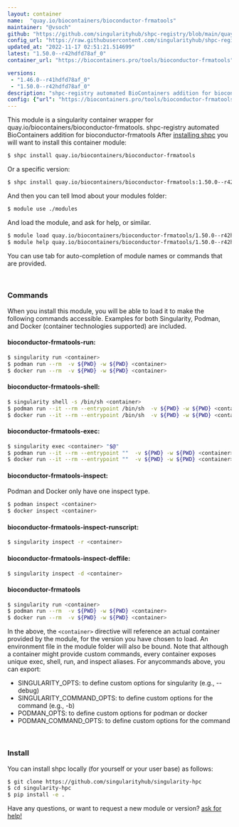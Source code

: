 ```yaml
---
layout: container
name:  "quay.io/biocontainers/bioconductor-frmatools"
maintainer: "@vsoch"
github: "https://github.com/singularityhub/shpc-registry/blob/main/quay.io/biocontainers/bioconductor-frmatools/container.yaml"
config_url: "https://raw.githubusercontent.com/singularityhub/shpc-registry/main/quay.io/biocontainers/bioconductor-frmatools/container.yaml"
updated_at: "2022-11-17 02:51:21.514699"
latest: "1.50.0--r42hdfd78af_0"
container_url: "https://biocontainers.pro/tools/bioconductor-frmatools"

versions:
 - "1.46.0--r41hdfd78af_0"
 - "1.50.0--r42hdfd78af_0"
description: "shpc-registry automated BioContainers addition for bioconductor-frmatools"
config: {"url": "https://biocontainers.pro/tools/bioconductor-frmatools", "maintainer": "@vsoch", "description": "shpc-registry automated BioContainers addition for bioconductor-frmatools", "latest": {"1.50.0--r42hdfd78af_0": "sha256:ea437aba6cc393f1f62b488d23f12324c209c2fbc6eaa8c3474d5d00b2223879"}, "tags": {"1.46.0--r41hdfd78af_0": "sha256:568b8a453f6f91450c4e2eb78b162a10046113515daa126afb3028eff696018c", "1.50.0--r42hdfd78af_0": "sha256:ea437aba6cc393f1f62b488d23f12324c209c2fbc6eaa8c3474d5d00b2223879"}, "docker": "quay.io/biocontainers/bioconductor-frmatools"}
---
```


This module is a singularity container wrapper for quay.io/biocontainers/bioconductor-frmatools.
shpc-registry automated BioContainers addition for bioconductor-frmatools
After [installing shpc](#install) you will want to install this container module:


```bash
$ shpc install quay.io/biocontainers/bioconductor-frmatools
```

Or a specific version:

```bash
$ shpc install quay.io/biocontainers/bioconductor-frmatools:1.50.0--r42hdfd78af_0
```

And then you can tell lmod about your modules folder:

```bash
$ module use ./modules
```

And load the module, and ask for help, or similar.

```bash
$ module load quay.io/biocontainers/bioconductor-frmatools/1.50.0--r42hdfd78af_0
$ module help quay.io/biocontainers/bioconductor-frmatools/1.50.0--r42hdfd78af_0
```

You can use tab for auto-completion of module names or commands that are provided.

<br>

### Commands

When you install this module, you will be able to load it to make the following commands accessible.
Examples for both Singularity, Podman, and Docker (container technologies supported) are included.

#### bioconductor-frmatools-run:

```bash
$ singularity run <container>
$ podman run --rm  -v ${PWD} -w ${PWD} <container>
$ docker run --rm  -v ${PWD} -w ${PWD} <container>
```

#### bioconductor-frmatools-shell:

```bash
$ singularity shell -s /bin/sh <container>
$ podman run --it --rm --entrypoint /bin/sh  -v ${PWD} -w ${PWD} <container>
$ docker run --it --rm --entrypoint /bin/sh  -v ${PWD} -w ${PWD} <container>
```

#### bioconductor-frmatools-exec:

```bash
$ singularity exec <container> "$@"
$ podman run --it --rm --entrypoint ""  -v ${PWD} -w ${PWD} <container> "$@"
$ docker run --it --rm --entrypoint ""  -v ${PWD} -w ${PWD} <container> "$@"
```

#### bioconductor-frmatools-inspect:

Podman and Docker only have one inspect type.

```bash
$ podman inspect <container>
$ docker inspect <container>
```

#### bioconductor-frmatools-inspect-runscript:

```bash
$ singularity inspect -r <container>
```

#### bioconductor-frmatools-inspect-deffile:

```bash
$ singularity inspect -d <container>
```



#### bioconductor-frmatools

```bash
$ singularity run <container>
$ podman run --rm  -v ${PWD} -w ${PWD} <container>
$ docker run --rm  -v ${PWD} -w ${PWD} <container>
```


In the above, the `<container>` directive will reference an actual container provided
by the module, for the version you have chosen to load. An environment file in the
module folder will also be bound. Note that although a container
might provide custom commands, every container exposes unique exec, shell, run, and
inspect aliases. For anycommands above, you can export:

 - SINGULARITY_OPTS: to define custom options for singularity (e.g., --debug)
 - SINGULARITY_COMMAND_OPTS: to define custom options for the command (e.g., -b)
 - PODMAN_OPTS: to define custom options for podman or docker
 - PODMAN_COMMAND_OPTS: to define custom options for the command

<br>

### Install

You can install shpc locally (for yourself or your user base) as follows:

```bash
$ git clone https://github.com/singularityhub/singularity-hpc
$ cd singularity-hpc
$ pip install -e .
```

Have any questions, or want to request a new module or version? [ask for help!](https://github.com/singularityhub/singularity-hpc/issues)